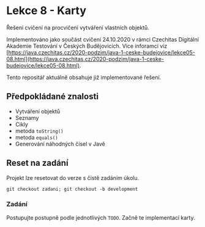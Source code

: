 # Lekce 8 - Karty

Řešení cvičení na procvičení vytváření vlastních objektů.

Implementováno jako součást cvičení 24.10.2020 v rámci Czechitas Digitální Akademie Testování v Českých Budějovicích.
Více inforamcí viz [https://java.czechitas.cz/2020-podzim/java-1-ceske-budejovice/lekce05-08.html](https://java.czechitas.cz/2020-podzim/java-1-ceske-budejovice/lekce05-08.html).

Tento repositář aktuálně obsahuje již implementované řešení.

## Předpokládané znalosti

* Vytváření objektů
* Seznamy
* Cikly
* metoda `toString()`
* metoda `equals()`
* Generování náhodných čísel v Javě


## Reset na zadání

Projekt lze resetovat do verze s čistě zadáním úkolu.

```
git checkout zadani; git checkout -b development
```

### Zadání

Postupujte postupně podle jednotlivých `TODO`.
Začně te implementací karty.


